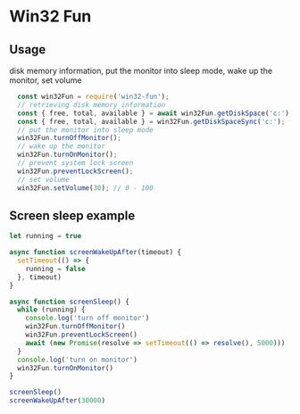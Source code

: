 # Win32 Fun

## Usage
disk memory information,
put the monitor into sleep mode,
wake up the monitor, set volume

```javascript
  const win32Fun = require('win32-fun');
  // retrieving disk memory information
  const { free, total, available } = await win32Fun.getDiskSpace('c:');
  const { free, total, available } = win32Fun.getDiskSpaceSync('c:');
  // put the monitor into sleep mode
  win32Fun.turnOffMonitor();
  // wake up the monitor
  win32Fun.turnOnMonitor();
  // prevent system lock screen
  win32Fun.preventLockScreen();
  // set volume
  win32Fun.setVolume(30); // 0 - 100
```

## Screen sleep example
```javascript
let running = true

async function screenWakeUpAfter(timeout) {
  setTimeout(() => {
    running = false
  }, timeout)
}

async function screenSleep() {
  while (running) {
    console.log('turn off monitor')
    win32Fun.turnOffMonitor()
    win32Fun.preventLockScreen()
    await (new Promise(resolve => setTimeout(() => resolve(), 5000)))
  }
  console.log('turn on monitor')
  win32Fun.turnOnMonitor()
}

screenSleep()
screenWakeUpAfter(30000)
```
